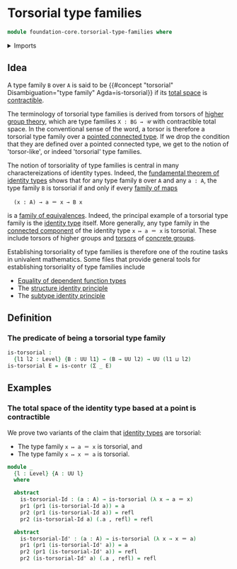 # Torsorial type families

```agda
module foundation-core.torsorial-type-families where
```

<details><summary>Imports</summary>

```agda
open import foundation.dependent-pair-types
open import foundation.universe-levels

open import foundation-core.contractible-types
open import foundation-core.identity-types
```

</details>

## Idea

A type family `B` over `A` is said to be
{{#concept "torsorial" Disambiguation="type family" Agda=is-torsorial}} if its
[total space](foundation.dependent-pair-types.md) is
[contractible](foundation-core.contractible-types.md).

The terminology of torsorial type families is derived from torsors of
[higher group theory](higher-group-theory.md), which are type families
`X : BG → 𝒰` with contractible total space. In the conventional sense of the
word, a torsor is therefore a torsorial type family over a
[pointed connected type](higher-group-theory.higher-groups.md). If we drop the
condition that they are defined over a pointed connected type, we get to the
notion of 'torsor-like', or indeed 'torsorial' type families.

The notion of torsoriality of type families is central in many
charactereizations of identity types. Indeed, the
[fundamental theorem of identity types](foundation.fundamental-theorem-of-identity-types.md)
shows that for any type family `B` over `A` and any `a : A`, the type family `B`
is torsorial if and only if every
[family of maps](foundation.families-of-maps.md)

```text
  (x : A) → a ＝ x → B x
```

is a [family of equivalences](foundation.families-of-equivalences.md). Indeed,
the principal example of a torsorial type family is the
[identity type](foundation-core.identity-types.md) itself. More generally, any
type family in the [connected component](foundation.connected-components.md) of
the identity type `x ↦ a ＝ x` is torsorial. These include torsors of higher
groups and [torsors](group-theory.torsors.md) of
[concrete groups](group-theory.concrete-groups.md).

Establishing torsoriality of type families is therefore one of the routine tasks
in univalent mathematics. Some files that provide general tools for establishing
torsoriality of type families include

- [Equality of dependent function types](foundation.equality-dependent-function-types.md)
- The [structure identity principle](foundation.structure-identity-principle.md)
- The [subtype identity principle](foundation.subtype-identity-principle.md)

## Definition

### The predicate of being a torsorial type family

```agda
is-torsorial :
  {l1 l2 : Level} {B : UU l1} → (B → UU l2) → UU (l1 ⊔ l2)
is-torsorial E = is-contr (Σ _ E)
```

## Examples

### The total space of the identity type based at a point is contractible

We prove two variants of the claim that
[identity types](foundation-core.identity-types.md) are torsorial:

- The type family `x ↦ a ＝ x` is torsorial, and
- The type family `x ↦ x ＝ a` is torsorial.

```agda
module _
  {l : Level} {A : UU l}
  where

  abstract
    is-torsorial-Id : (a : A) → is-torsorial (λ x → a ＝ x)
    pr1 (pr1 (is-torsorial-Id a)) = a
    pr2 (pr1 (is-torsorial-Id a)) = refl
    pr2 (is-torsorial-Id a) (.a , refl) = refl

  abstract
    is-torsorial-Id' : (a : A) → is-torsorial (λ x → x ＝ a)
    pr1 (pr1 (is-torsorial-Id' a)) = a
    pr2 (pr1 (is-torsorial-Id' a)) = refl
    pr2 (is-torsorial-Id' a) (.a , refl) = refl
```
